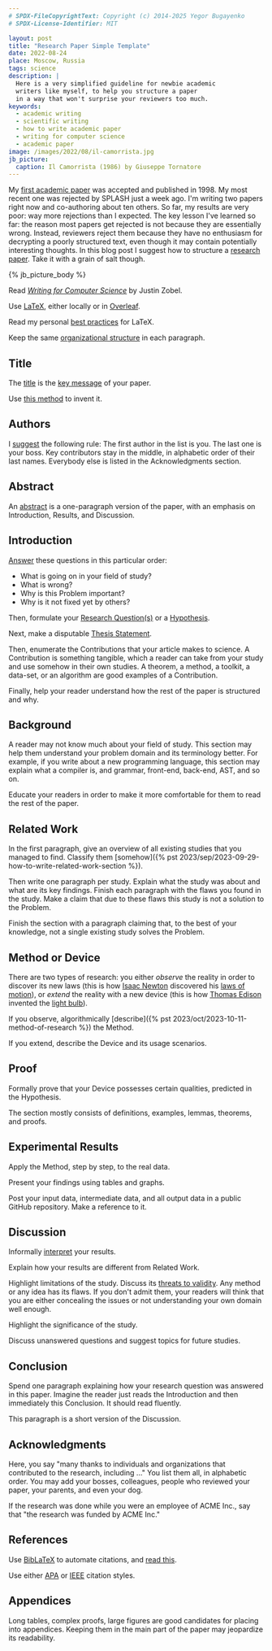 ```yaml
---
# SPDX-FileCopyrightText: Copyright (c) 2014-2025 Yegor Bugayenko
# SPDX-License-Identifier: MIT

layout: post
title: "Research Paper Simple Template"
date: 2022-08-24
place: Moscow, Russia
tags: science
description: |
  Here is a very simplified guideline for newbie academic
  writers like myself, to help you structure a paper
  in a way that won't surprise your reviewers too much.
keywords:
  - academic writing
  - scientific writing
  - how to write academic paper
  - writing for computer science
  - academic paper
image: /images/2022/08/il-camorrista.jpg
jb_picture:
  caption: Il Camorrista (1986) by Giuseppe Tornatore
---
```


My [first academic paper](http://dblp.uni-trier.de/db/conf/krdb/krdb98.html#Bugaenko98)
was accepted and published in 1998. My most recent one was rejected by SPLASH just a week ago.
I'm writing two papers right now and co-authoring about ten others.
So far, my results are very poor: way more rejections than I expected.
The key lesson I've learned so far: the reason most papers get rejected
is not because they are essentially wrong. Instead, reviewers reject them
because they have no enthusiasm for decrypting a poorly structured text,
even though it may contain potentially interesting thoughts.
In this blog post I suggest how to structure a [research paper](https://en.wikipedia.org/wiki/Research_paper).
Take it with a grain of salt though.

<!--more-->

{% jb_picture_body %}

Read [_Writing for Computer Science_](https://link.springer.com/book/10.1007/978-1-4471-6639-9) by Justin Zobel.

Use [LaTeX](https://www.latex-project.org), either locally or in [Overleaf](https://www.overleaf.com).

Read my personal [best practices](https://yegor256.github.io/latex-best-practices/main.pdf) for LaTeX.

Keep the same [organizational structure](https://www.sheffield.ac.uk/academic-skills/study-skills-online/academic-writing) in each paragraph.

## Title

The [title](https://www.nature.com/nature-index/news-blog/how-to-write-a-good-research-science-academic-paper-title)
is the [key message](https://www.nature.com/articles/d41586-018-02404-4) of your paper.

Use [this method](https://blog.wordvice.com/how-to-write-the-perfect-title-for-your-research-paper/) to invent it.

## Authors

I [suggest](https://www.youtube.com/watch?v=TF8MKOfo3gI) the following rule:
The first author in the list is you.
The last one is your boss.
Key contributors stay in the middle, in alphabetic order of their last names.
Everybody else is listed in the Acknowledgments section.

## Abstract

An [abstract](https://writing.wisc.edu/handbook/assignments/writing-an-abstract-for-your-research-paper/)
is a one-paragraph version of the paper, with an emphasis
on Introduction, Results, and Discussion.

## Introduction

[Answer](https://goldbio.com/articles/article/how-to-write-introduction-section)
these questions in this particular order:

  * What is going on in your field of study?
  * What is wrong?
  * Why is this Problem important?
  * Why is it not fixed yet by others?

Then, formulate your
[Research Question(s)](https://en.wikipedia.org/wiki/Research_question)
or a [Hypothesis](https://www.enago.com/academy/how-to-develop-a-good-research-hypothesis/).

Next, make a disputable [Thesis Statement](https://writingcenter.unc.edu/tips-and-tools/thesis-statements/).

Then, enumerate the Contributions that your article makes to science.
A Contribution is something tangible, which a reader can take from your study
and use somehow in their own studies.
A theorem, a method, a toolkit, a data-set, or an algorithm are good examples of a Contribution.

Finally, help your reader understand how the rest of the paper is structured and why.

## Background

A reader may not know much about your field of study. This section
may help them understand your problem domain and its terminology better.
For example, if you write about a new programming language, this section may explain
what a compiler is, and grammar, front-end, back-end, AST, and so on.

Educate your readers in order to make it more comfortable for them
to read the rest of the paper.

## Related Work

In the first paragraph, give an overview of all existing studies that
you managed to find. Classify them [somehow]({% pst 2023/sep/2023-09-29-how-to-write-related-work-section %}).

Then write one paragraph per study. Explain what the study was about
and what are its key findings. Finish each paragraph with the flaws
you found in the study. Make a claim that due to these flaws this
study is not a solution to the Problem.

Finish the section with a paragraph claiming that, to the best of your knowledge,
not a single existing study solves the Problem.

## Method or Device

There are two types of research:
you either _observe_ the reality in order to discover its new laws
(this is how [Isaac Newton](https://en.wikipedia.org/wiki/Isaac_Newton)
discovered his [laws of motion](https://en.wikipedia.org/wiki/Newton's_laws_of_motion)),
or _extend_ the reality with a new device
(this is how [Thomas Edison](https://en.wikipedia.org/wiki/Thomas_Edison) invented the [light bulb](https://en.wikipedia.org/wiki/Incandescent_light_bulb)).

If you observe, algorithmically [describe]({% pst 2023/oct/2023-10-11-method-of-research %}) the Method.

If you extend, describe the Device and its usage scenarios.

## Proof

Formally prove that your Device possesses certain qualities, predicted in the Hypothesis.

The section mostly consists of definitions, examples, lemmas, theorems, and proofs.

## Experimental Results

Apply the Method, step by step, to the real data.

Present your findings using tables and graphs.

Post your input data, intermediate data, and all output data in a public
GitHub repository. Make a reference to it.

## Discussion

Informally [interpret](https://plos.org/resource/how-to-write-conclusions/) your results.

Explain how your results are different from Related Work.

Highlight limitations of the study. Discuss its [threats to validity](https://www.creative-wisdom.com/teaching/WBI/threat.shtml).
Any method or any idea has its flaws. If you don't admit them, your
readers will think that you are either concealing the issues or
not understanding your own domain well enough.

Highlight the significance of the study.

Discuss unanswered questions and suggest topics for future studies.

## Conclusion

Spend one paragraph explaining how your research question was answered
in this paper. Imagine the reader just reads the Introduction and
then immediately this Conclusion. It should read fluently.

This paragraph is a short version of the Discussion.

## Acknowledgments

Here, you say "many thanks to individuals and organizations that
contributed to the research, including ..." You list them all, in
alphabetic order. You may add your bosses, colleagues, people
who reviewed your paper, your parents, and even your dog.

If the research was done while you were an employee of ACME Inc.,
say that "the research was funded by ACME Inc."

## References

Use [BibLaTeX](https://ctan.org/pkg/biblatex?lang=en) to automate citations,
and [read this](https://tex.stackexchange.com/questions/25701).

Use either [APA](https://en.wikipedia.org/wiki/APA_style)
or [IEEE](https://ieeeauthorcenter.ieee.org/wp-content/uploads/IEEE-Reference-Guide.pdf)
citation styles.

## Appendices

Long tables, complex proofs, large figures are good candidates for placing
into appendices. Keeping them in the main part of the paper may jeopardize
its readability.
